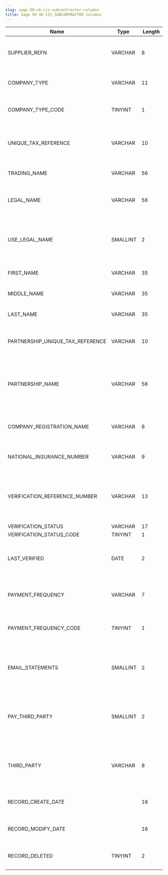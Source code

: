 ```yaml
---
slug: sage-50-uk-cis-subcontractor-columns
title: Sage 50 UK CIS_SUBCONTRACTOR Columns
---
```

| Name | Type  |  Length | Precision  |  Notes  | Example |
| --- | --- | --- | --- | --- | --- |
| SUPPLIER_REFN | VARCHAR | 8 | 8 | The reference of the supplier to which these CIS details apply. |  |
| COMPANY_TYPE | VARCHAR | 11 | 11 | The type of company the subcontractor is. |  |
| COMPANY_TYPE_CODE | TINYINT | 1 | 3 | The type of company the subcontractor is. |  |
| UNIQUE_TAX_REFERENCE | VARCHAR | 10 | 10 | The UTR for the company under the Construction Industry Scheme |  |
| TRADING_NAME | VARCHAR | 56 | 56 | The trading name of the subcontractor |  |
| LEGAL_NAME | VARCHAR | 56 | 56 | The name of the subcontractor for legal purposes |  |
| USE_LEGAL_NAME | SMALLINT | 2 | 5 | Should the subcontractor's legal name be used in reports, or should we stick with the trading name? |  |
| FIRST_NAME | VARCHAR | 35 | 35 | The first name or initial of the partner. |  |
| MIDDLE_NAME | VARCHAR | 35 | 35 | The middle name of the partner. |  |
| LAST_NAME | VARCHAR | 35 | 35 | The last name (surname) of the partner. |  |
| PARTNERSHIP_UNIQUE_TAX_REFERENCE | VARCHAR | 10 | 10 | The unique tax reference of the partnership with which we're dealing. |  |
| PARTNERSHIP_NAME | VARCHAR | 56 | 56 | The name of the partnership with whom we're dealing, assuming the subcontractor is a partnership. |  |
| COMPANY_REGISTRATION_NAME | VARCHAR | 8 | 8 | The registration number of this subcontractor at Companies House. |  |
| NATIONAL_INSURANCE_NUMBER | VARCHAR | 9 | 9 | The partner's national insurance number (NINO) |  |
| VERIFICATION_REFERENCE_NUMBER | VARCHAR | 13 | 13 | The reference number supplied by HMRC when this subcontractor was last verified. |  |
| VERIFICATION_STATUS | VARCHAR | 17 | 17 |  |  |
| VERIFICATION_STATUS_CODE | TINYINT | 1 | 3 |  |  |
| LAST_VERIFIED | DATE | 2 | 10 | The date on which the subcontractor's licence was last verified with HMRC |  |
| PAYMENT_FREQUENCY | VARCHAR | 7 | 7 | The frequency with which payments are made to this subcontractor |  |
| PAYMENT_FREQUENCY_CODE | TINYINT | 1 | 3 | The frequency with which payments are made to this subcontractor |  |
| EMAIL_STATEMENTS | SMALLINT | 2 | 5 | Has the user agreed to send monthly statements to this subcontractor by email? |  |
| PAY_THIRD_PARTY | SMALLINT | 2 | 5 | Have we agreed to make payments for this subcontractor to a third party instead e.g. a debt factor? |  |
| THIRD_PARTY | VARCHAR | 8 | 8 | The account reference of a third party to whom we make payments for this subcontractor. |  |
| RECORD_CREATE_DATE |  | 16 | 0 | Date and time when the record was created. |  |
| RECORD_MODIFY_DATE |  | 16 | 0 | Date and time when the record was modified. |  |
| RECORD_DELETED | TINYINT | 2 | 3 | Flag denoting if the record has been deleted or not. |  |
